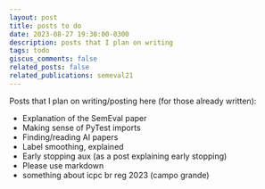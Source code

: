 ```yaml
---
layout: post
title: posts to do
date: 2023-08-27 19:30:00-0300
description: posts that I plan on writing
tags: todo
giscus_comments: false
related_posts: false
related_publications: semeval21
---
```


Posts that I plan on writing/posting here (for those already written):
- Explanation of the SemEval paper
- Making sense of PyTest imports
- Finding/reading AI papers
- Label smoothing, explained
- Early stopping aux (as a post explaining early stopping)
- Please use markdown
- something about icpc br reg 2023 (campo grande)
